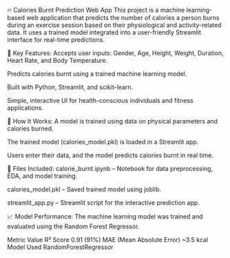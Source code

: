 🔥 Calories Burnt Prediction Web App
This project is a machine learning-based web application that predicts the number of calories a person burns during an exercise session based on their physiological and activity-related data. It uses a trained model integrated into a user-friendly Streamlit interface for real-time predictions.

📌 Key Features:
Accepts user inputs: Gender, Age, Height, Weight, Duration, Heart Rate, and Body Temperature.

Predicts calories burnt using a trained machine learning model.

Built with Python, Streamlit, and scikit-learn.

Simple, interactive UI for health-conscious individuals and fitness applications.

🧠 How It Works:
A model is trained using data on physical parameters and calories burned.

The trained model (calories_model.pkl) is loaded in a Streamlit app.

Users enter their data, and the model predicts calories burnt in real time.

📂 Files Included:
calorie_burnt.ipynb – Notebook for data preprocessing, EDA, and model training.

calories_model.pkl – Saved trained model using joblib.

streamlit_app.py – Streamlit script for the interactive prediction app.

📈 Model Performance:
The machine learning model was trained and evaluated using the Random Forest Regressor.

Metric	                                Value
R² Score	                            0.91 (91%)
MAE (Mean Absolute Error)	            ~3.5 kcal
Model Used	                            RandomForestRegressor

